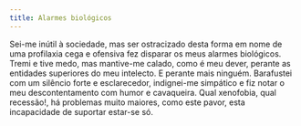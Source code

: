 ```yaml
---
title: Alarmes biológicos
---
```


Sei-me inútil à sociedade, mas ser ostracizado desta forma em nome de uma profilaxia cega e ofensiva fez disparar os meus alarmes biológicos. Tremi e tive medo, mas mantive-me calado, como é meu dever, perante as entidades superiores do meu intelecto. E perante mais ninguém. Barafustei com um silêncio forte e esclarecedor, indignei-me simpático e fiz notar o meu descontentamento com humor e cavaqueira. Qual xenofobia, qual recessão!, há problemas muito maiores, como este pavor, esta incapacidade de suportar estar-se só.

